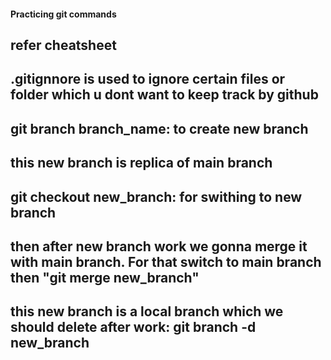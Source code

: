 #### Practicing git commands

## refer cheatsheet
## .gitignnore is used to ignore certain files or folder which u dont want to keep track by github
## git branch branch_name: to create new branch
## this new branch is replica of main branch
## git checkout new_branch: for swithing to new branch
## then after new branch work we gonna merge it with main branch. For that switch to main branch then "git merge new_branch"
## this new branch is a local branch which we should delete after work: git branch -d new_branch
